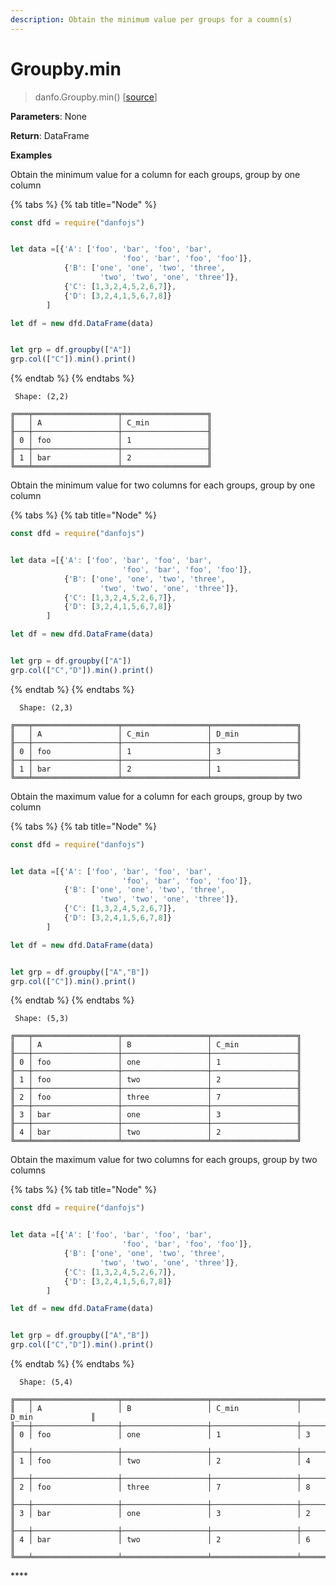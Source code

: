 ```yaml
---
description: Obtain the minimum value per groups for a coumn(s)
---
```


# Groupby.min

> danfo.Groupby.min\(\)      \[[source](https://github.com/opensource9ja/danfojs/blob/master/danfojs/src/core/groupby.js#L315)\]

**Parameters**: None

**Return**: DataFrame

**Examples**

Obtain the minimum value for a column for each groups, group by one column

{% tabs %}
{% tab title="Node" %}
```javascript
const dfd = require("danfojs")


let data =[{'A': ['foo', 'bar', 'foo', 'bar',
                         'foo', 'bar', 'foo', 'foo']},
            {'B': ['one', 'one', 'two', 'three',
                    'two', 'two', 'one', 'three']},
            {'C': [1,3,2,4,5,2,6,7]},
            {'D': [3,2,4,1,5,6,7,8]}
        ]

let df = new dfd.DataFrame(data)


let grp = df.groupby(["A"])
grp.col(["C"]).min().print()
```
{% endtab %}
{% endtabs %}

```text
 Shape: (2,2) 

╔═══╤═══════════════════╤═══════════════════╗
║   │ A                 │ C_min             ║
╟───┼───────────────────┼───────────────────╢
║ 0 │ foo               │ 1                 ║
╟───┼───────────────────┼───────────────────╢
║ 1 │ bar               │ 2                 ║
╚═══╧═══════════════════╧═══════════════════╝
```

Obtain the minimum value for two columns for each groups, group by one column

{% tabs %}
{% tab title="Node" %}
```javascript
const dfd = require("danfojs")


let data =[{'A': ['foo', 'bar', 'foo', 'bar',
                         'foo', 'bar', 'foo', 'foo']},
            {'B': ['one', 'one', 'two', 'three',
                    'two', 'two', 'one', 'three']},
            {'C': [1,3,2,4,5,2,6,7]},
            {'D': [3,2,4,1,5,6,7,8]}
        ]

let df = new dfd.DataFrame(data)


let grp = df.groupby(["A"])
grp.col(["C","D"]).min().print()
```
{% endtab %}
{% endtabs %}

```text
  Shape: (2,3) 

╔═══╤═══════════════════╤═══════════════════╤═══════════════════╗
║   │ A                 │ C_min             │ D_min             ║
╟───┼───────────────────┼───────────────────┼───────────────────╢
║ 0 │ foo               │ 1                 │ 3                 ║
╟───┼───────────────────┼───────────────────┼───────────────────╢
║ 1 │ bar               │ 2                 │ 1                 ║
╚═══╧═══════════════════╧═══════════════════╧═══════════════════╝
```

Obtain the maximum value for a column for each groups, group by two column

{% tabs %}
{% tab title="Node" %}
```javascript
const dfd = require("danfojs")


let data =[{'A': ['foo', 'bar', 'foo', 'bar',
                         'foo', 'bar', 'foo', 'foo']},
            {'B': ['one', 'one', 'two', 'three',
                    'two', 'two', 'one', 'three']},
            {'C': [1,3,2,4,5,2,6,7]},
            {'D': [3,2,4,1,5,6,7,8]}
        ]

let df = new dfd.DataFrame(data)


let grp = df.groupby(["A","B"])
grp.col(["C"]).min().print()
```
{% endtab %}
{% endtabs %}

```text
 Shape: (5,3) 

╔═══╤═══════════════════╤═══════════════════╤═══════════════════╗
║   │ A                 │ B                 │ C_min             ║
╟───┼───────────────────┼───────────────────┼───────────────────╢
║ 0 │ foo               │ one               │ 1                 ║
╟───┼───────────────────┼───────────────────┼───────────────────╢
║ 1 │ foo               │ two               │ 2                 ║
╟───┼───────────────────┼───────────────────┼───────────────────╢
║ 2 │ foo               │ three             │ 7                 ║
╟───┼───────────────────┼───────────────────┼───────────────────╢
║ 3 │ bar               │ one               │ 3                 ║
╟───┼───────────────────┼───────────────────┼───────────────────╢
║ 4 │ bar               │ two               │ 2                 ║
╚═══╧═══════════════════╧═══════════════════╧═══════════════════╝
```

Obtain the maximum value for two columns for each groups, group by two columns

{% tabs %}
{% tab title="Node" %}
```javascript
const dfd = require("danfojs")


let data =[{'A': ['foo', 'bar', 'foo', 'bar',
                         'foo', 'bar', 'foo', 'foo']},
            {'B': ['one', 'one', 'two', 'three',
                    'two', 'two', 'one', 'three']},
            {'C': [1,3,2,4,5,2,6,7]},
            {'D': [3,2,4,1,5,6,7,8]}
        ]

let df = new dfd.DataFrame(data)


let grp = df.groupby(["A","B"])
grp.col(["C","D"]).min().print()
```
{% endtab %}
{% endtabs %}

```text
  Shape: (5,4) 

╔═══╤═══════════════════╤═══════════════════╤═══════════════════╤═══════════════════╗
║   │ A                 │ B                 │ C_min             │ D_min             ║
╟───┼───────────────────┼───────────────────┼───────────────────┼───────────────────╢
║ 0 │ foo               │ one               │ 1                 │ 3                 ║
╟───┼───────────────────┼───────────────────┼───────────────────┼───────────────────╢
║ 1 │ foo               │ two               │ 2                 │ 4                 ║
╟───┼───────────────────┼───────────────────┼───────────────────┼───────────────────╢
║ 2 │ foo               │ three             │ 7                 │ 8                 ║
╟───┼───────────────────┼───────────────────┼───────────────────┼───────────────────╢
║ 3 │ bar               │ one               │ 3                 │ 2                 ║
╟───┼───────────────────┼───────────────────┼───────────────────┼───────────────────╢
║ 4 │ bar               │ two               │ 2                 │ 6                 ║
╚═══╧═══════════════════╧═══════════════════╧═══════════════════╧═══════════════════╝
```

\*\*\*\*

